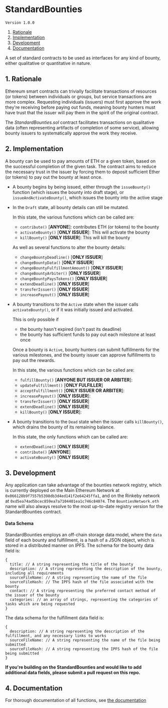# StandardBounties

`Version 1.0.0`

1. [Rationale](#1-rationale)
2. [Implementation](#2-implementation)
3. [Development](#3-development)
4. [Documentation](#4-documentation)

A set of standard contracts to be used as interfaces for any kind of bounty, either qualitative or quantitative in nature.

## 1. Rationale

Ethereum smart contracts can trivially facilitate transactions of resources (or tokens) between individuals or groups, but service transactions are more complex. Requesting individuals (issuers) must first approve the work they're receiving before paying out funds, meaning bounty hunters must have trust that the issuer will pay them in the spirit of the original contract.

The _StandardBounties.sol_ contract facilitates transactions on qualitative data (often representing artifacts of completion of some service), allowing bounty issuers to systematically approve the work they receive.


## 2. Implementation

A bounty can be used to pay amounts of ETH or a given token, based on the successful completion of the given task. The contract aims to reduce the necessary trust in the issuer by forcing them to deposit sufficient Ether (or tokens) to pay out the bounty at least once.

- A bounty begins by being issued, either through the `issueBounty()` function (which issues the bounty into draft stage), or `issueAndActivateBounty()`, which issues the bounty into the active stage

- In the `Draft` state, all bounty details can still be mutated.

  In this state, the various functions which can be called are:
    - `contribute()` [**ANYONE**]: contributes ETH (or tokens) to the bounty
    - `activateBounty()` [**ONLY ISSUER**]: This will activate the bounty
    - `killBounty()` [**ONLY ISSUER**]: This will kill the bounty

  As well as several functions to alter the bounty details:
    - `changeBountyDeadline()` [**ONLY ISSUER**]
    - `changeBountyData()` [**ONLY ISSUER**]
    - `changeBountyFulfillmentAmount()` [**ONLY ISSUER**]
    - `changeBountyArbiter()` [**ONLY ISSUER**]
    - `changeBountyPaysTokens()` [**ONLY ISSUER**]
    - `extendDeadline()` [**ONLY ISSUER**]
    - `transferIssuer()` [**ONLY ISSUER**]
    - `increasePayout()` [**ONLY ISSUER**]

- A bounty transitions to the `Active` state when the issuer calls `activateBounty()`, or if it was initially issued and activated.

  This is only possible if
  - the bounty hasn't expired (isn't past its deadline)
  - the bounty has sufficient funds to pay out each milestone at least once

  Once a bounty is `Active`, bounty hunters can submit fulfillments for the various milestones, and the bounty issuer can approve fulfillments to pay out the rewards.

  In this state, the various functions which can be called are:
    - `fulfillBounty()` [**ANYONE BUT ISSUER OR ARBITER**]:
    - `updateFulfillment()` [**ONLY FULFILLER**]
    - `acceptFulfillment()` [**ONLY ISSUER OR ARBITER**]:
    - `increasePayout()` [**ONLY ISSUER**]:
    - `transferIssuer()` [**ONLY ISSUER**]
    - `extendDeadline()` [**ONLY ISSUER**]
    - `killBounty()` [**ONLY ISSUER**]:

- A bounty transitions to the `Dead` state when the issuer calls `killBounty()`, which drains the bounty of its remaining balance.

  In this state, the only functions which can be called are:
  - `extendDeadline()` [**ONLY ISSUER**]
  - `contribute()` [**ANYONE**]
  - `activateBounty()` [**ONLY ISSUER**]


## 3. Development

Any application can take advantage of the bounties network registry, which is currently deployed on the Main Ethereum Network at `0x066128b9f7557b5398db3d4ed141f2e64245ffa1`, and on the Rinkeby network at `0xd5ea74ad5bcec859ea7a7104401ea1c746c84074`. The `BountiesNetwork.eth` name will also always resolve to the most up-to-date registry version for the StandardBounties contract.

#### Data Schema

StandardBounties employs an off-chain storage data model, where the `data` field of each bounty and fulfillment, is a hash of a JSON object, which is stored in a distributed manner on IPFS.
The schema for the bounty data field is:
```
{
  title: // A string representing the title of the bounty
  description: // A string representing the description of the bounty, including all requirements
  sourceFileName: // A string representing the name of the file
  sourceFileHash: // The IPFS hash of the file associated with the bounty
  contact: // A string representing the preferred contact method of the issuer of the bounty
  categories: // an array of strings, representing the categories of tasks which are being requested
}
```
The data schema for the fulfillment data field is:
```
{
  description: // A string representing the description of the fulfillment, and any necessary links to works
  sourceFileName: // A string representing the name of the file being submitted
  sourceFileHash: // A string representing the IPFS hash of the file being submitted
}
```

**If you're building on the StandardBounties and would like to add additional data fields, please submit a pull request on this repo.**

## 4. Documentation

For thorough documentation of all functions, see [the documentation](./docs/documentation.md)
